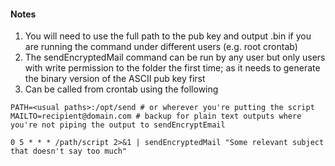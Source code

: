 #### Notes
1. You will need to use the full path to the pub key and output .bin if you are running the command under different users (e.g. root crontab)
2. The sendEncryptedMail command can be run by any user but only users with write permission to the folder the first time; as it needs to generate the binary version of the ASCII pub key first
3. Can be called from crontab using the following
```
PATH=<usual paths>:/opt/send # or wherever you're putting the script
MAILTO=recipient@domain.com # backup for plain text outputs where you're not piping the output to sendEncryptEmail

0 5 * * * /path/script 2>&1 | sendEncryptedMail "Some relevant subject that doesn't say too much"
```
